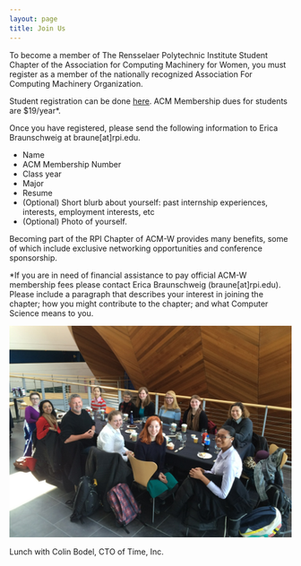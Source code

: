 ```yaml
---
layout: page
title: Join Us
---
```


To become a member of The Rensselaer Polytechnic Institute Student Chapter of the Association for Computing Machinery for Women, you must register as a member of the nationally recognized Association For Computing Machinery Organization.

Student registration can be done [here](https://campus.acm.org/public/qj/quickjoin/qj_control.cfm?promo=PWEBTOP&form_type=Student).
ACM Membership dues for students are $19/year*.

Once you have registered, please send the following information to Erica Braunschweig at braune[at]rpi.edu.

- Name
- ACM Membership Number
- Class year
- Major
- Resume
- (Optional) Short blurb about yourself: past internship experiences, interests, employment interests, etc
- (Optional) Photo of yourself.

Becoming part of the RPI Chapter of ACM-W provides many benefits, some of which include exclusive networking opportunities and conference sponsorship.

*If you are in need of financial assistance to pay official ACM-W membership fees please contact Erica Braunschweig (braune[at]rpi.edu).
Please include a paragraph that describes your interest in joining the chapter; how you might contribute to the chapter; and what Computer Science means to you.

![Lunch with Colin Bodel, CTO of Time, INC](images/Colin-Bodel-lunch.jpeg)
<p class="caption">
Lunch with Colin Bodel, CTO of Time, Inc.
</p>
